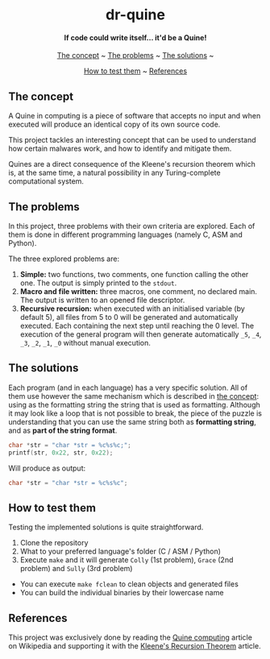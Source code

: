<div align='center'>

# dr-quine
#### If code could write itself... it'd be a Quine!

[The concept](#the-concept) ~
[The problems](#the-problems) ~
[The solutions](#the-solutions) ~

[How to test them](#how-to-test-them) ~
[References](#references)

</div>

## The concept
A Quine in computing is a piece of software that accepts no input and when
executed will produce an identical copy of its own source code.

This project tackles an interesting concept that can be used to understand how
certain malwares work, and how to identify and mitigate them.

Quines are a direct consequence of the Kleene's recursion theorem which is,
at the same time, a natural possibility in any Turing-complete computational
system.

## The problems
In this project, three problems with their own criteria are explored. Each of
them is done in different programming languages (namely C, ASM and Python).

The three explored problems are:
1. **Simple:** two functions, two comments, one function calling the other one.
The output is simply printed to the `stdout`.
2. **Macro and file written:** three macros, one comment, no declared main.
The output is written to an opened file descriptor.
3. **Recursive recursion:** when executed with an initialised variable (by
default 5), all files from 5 to 0 will be generated and automatically executed.
Each containing the next step until reaching the 0 level. The execution of the
general program will then generate automatically `_5`, `_4`, `_3`, `_2`,
`_1`, `_0` without manual execution.

## The solutions
Each program (and in each language) has a very specific solution. All of them
use however the same mechanism which is described in
[the concept](#the-concept): using as the formatting string the string that is
used as formatting. Although it may look like a loop that is not possible to
break, the piece of the puzzle is understanding that you can use the same
string both as **formatting string**, and as **part of the string format**.

```c
char *str = "char *str = %c%s%c;";
printf(str, 0x22, str, 0x22);
```

Will produce as output:
```c
char *str = "char *str = %c%s%c";
```

## How to test them
Testing the implemented solutions is quite straightforward.
1. Clone the repository
2. What to your preferred language's folder (C / ASM / Python)
3. Execute `make` and it will generate `Colly` (1st problem),
`Grace` (2nd problem) and `Sully` (3rd problem)

* You can execute `make fclean` to clean objects and generated files
* You can build the individual binaries by their lowercase name

## References
This project was exclusively done by reading the
[Quine computing](https://en.wikipedia.org/wiki/Quine_(computing)) article
on Wikipedia and supporting it with the
[Kleene's Recursion Theorem](https://en.wikipedia.org/wiki/Kleene's_recursion_theorem)
article.
